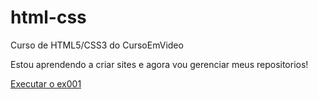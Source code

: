 # html-css
 Curso de HTML5/CSS3 do CursoEmVideo

 Estou aprendendo a criar sites e agora vou gerenciar meus repositorios!


<a href=" https://michael-botelho-dev.github.io/html-css/Exercicios/ex001/index.html"> Executar o ex001</a>